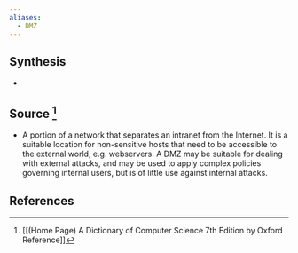 ```yaml
---
aliases:
  - DMZ
---
```

## Synthesis
- 
## Source [^1]
- A portion of a network that separates an intranet from the Internet. It is a suitable location for non-sensitive hosts that need to be accessible to the external world, e.g. webservers. A DMZ may be suitable for dealing with external attacks, and may be used to apply complex policies governing internal users, but is of little use against internal attacks.
## References

[^1]: [[(Home Page) A Dictionary of Computer Science 7th Edition by Oxford Reference]]